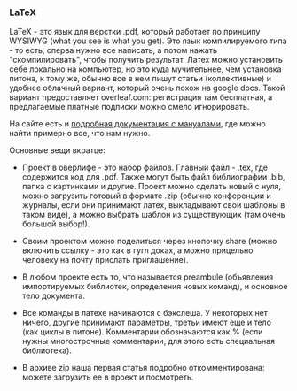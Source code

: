 ### LaTeX

LaTeX - это язык для верстки .pdf, который работает по принципу WYSIWYG (what you see is what you get). Это язык компилируемого типа - то есть, сперва нужно все написать, а потом нажать "скомпилировать", чтобы получить результат. Латех можно установить себе локально на компьютер, но это куда мучительнее, чем установка питона, к тому же, обычно все в нем пишут статьи (коллективные) и удобнее облачный вариант, который очень похож на google docs. Такой вариант предоставляет overleaf.com: регистрация там бесплатная, а предлагаемые платные подписки можно смело игнорировать. 

На сайте есть и [подробная документация с мануалами](https://www.overleaf.com/learn), где можно найти примерно все, что нам нужно. 

Основные вещи вкратце:

- Проект в оверлифе - это набор файлов. Главный файл - .tex, где содержится код для .pdf. Также могут быть файл библиографии .bib, папка с картинками и другие. Проект можно сделать новый с нуля, можно загрузить готовый в формате .zip (обычно конференции и журналы, если они принимают латех, выкладывают свои шаблоны в таком виде), а можно выбрать шаблон из существующих (там очень большой выбор!). 

- Своим проектом можно поделиться через кнопочку share (можно включить ссылку - это как в гугл доках, а можно прицельно человеку на почту прислать приглашение). 

- В любом проекте есть то, что называется preambule (объявления импортируемых библиотек, определения новых команд), и основное тело документа. 

- Все команды в латехе начинаются с бэкслеша. У некоторых нет ничего, другие принимают параметры, третьи имеют еще и тело (как циклы в питоне). Комментарии обозначаются как % (если нужны многострочные комментарии, для этого есть специальная библиотека). 

- В архиве zip наша первая статья подробно откомментирована: можете загрузить ее в проект и посмотреть. 
